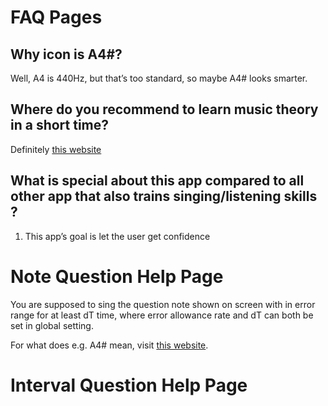 # FAQ Pages

## Why icon is A4#?
Well, A4 is 440Hz, but that’s too standard, so maybe A4# looks smarter.

## Where do you recommend to learn music theory in a short time?
Definitely [this website](https://www.musictheory.net)

## What is special about this app compared to all other app that also trains singing/listening skills ?
1. This app’s goal is let the user get confidence 

# Note Question Help Page
You are supposed to sing the question note shown on screen with in error range for at least dT time, where error allowance rate and dT can both be set in global setting.

For what does e.g. A4# mean, visit [this website](https://www.musictheory.net).

# Interval Question Help Page

